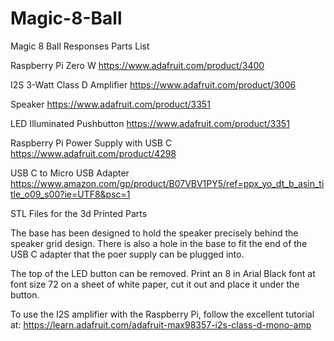 # Magic-8-Ball
Magic 8 Ball Responses
Parts List

Raspberry Pi Zero W
https://www.adafruit.com/product/3400

I2S 3-Watt Class D Amplifier
https://www.adafruit.com/product/3006

Speaker
https://www.adafruit.com/product/3351

LED Illuminated Pushbutton
https://www.adafruit.com/product/3351

Raspberry Pi Power Supply with USB C
https://www.adafruit.com/product/4298

USB C to Micro USB Adapter
https://www.amazon.com/gp/product/B07VBV1PY5/ref=ppx_yo_dt_b_asin_title_o09_s00?ie=UTF8&psc=1

STL Files for the 3d Printed Parts

The base has been designed to hold the speaker precisely behind the speaker grid design.  There is also a hole in the base to fit the end of the USB C adapter that the poer supply can be plugged into.

The top of the LED button can be removed.  Print an 8 in Arial Black font at font size 72 on a sheet of white paper, cut it out and place it under the button.

To use the I2S amplifier with the Raspberry Pi, follow the excellent tutorial at: https://learn.adafruit.com/adafruit-max98357-i2s-class-d-mono-amp

